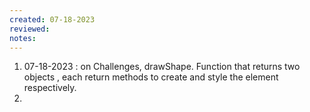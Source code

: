 ```yaml
---
created: 07-18-2023
reviewed:
notes:
---
```




1. 07-18-2023 : on Challenges, drawShape. Function that returns two objects , each return methods to create and style the element respectively.
2. 